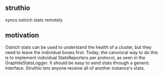 ## struthio
syncs ostrich stats remotely

## motivation
Ostrich stats can be used to understand the health of a cluster, but they need to leave
the individual boxes first.  Today, the canonical way to do this is to implement individual
StatsReporters per protocol, as seen in the GraphiteStatsLogger.  It should be easy to send
stats through a generic interface.  Struthio lets anyone receive all of another instance's stats.
